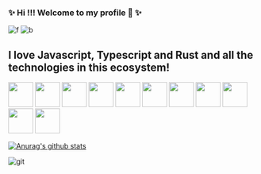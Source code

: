 ### ✨ Hi !!! Welcome to my profile 👋 ✨

![f](https://img.shields.io/github/followers/alvarobasia?style=for-the-badge)
![b](https://img.shields.io/badge/Hi-everyone-blue?style=for-the-badge)

## I love Javascript, Typescript and Rust and all the technologies in this ecosystem!
<!--
**alvarobasia/alvarobasia** is a ✨ _special_ ✨ repository because its `README.md` (this file) appears on your GitHub profile.
-->
<div>
 <img src="https://camo.githubusercontent.com/3e656c564799684232b370b9b3d227e98f65d460/68747470733a2f2f692e737461636b2e696d6775722e636f6d2f4d6d7777322e706e67" width="50" height="50"/>
 <img src="https://i0.wp.com/storage.googleapis.com/blog-images-backup/1*0ei2MOQxAzF7krm-v60wnQ.jpeg?ssl=1" width="50" height="50"  />
<img src="https://cdn4.iconfinder.com/data/icons/logos-3/600/React.js_logo-512.png" width="50" height="50" style="display: none;" />
  <img src="https://d33wubrfki0l68.cloudfront.net/e937e774cbbe23635999615ad5d7732decad182a/26072/logo-small.ede75a6b.svg" width="50" height="50"  />
  <img src="https://cdn.worldvectorlogo.com/logos/next-js.svg" width="50" height="50"  />
 <img src="https://upload.wikimedia.org/wikipedia/commons/thumb/d/d5/Rust_programming_language_black_logo.svg/1200px-Rust_programming_language_black_logo.svg.png" width="50" height="50"  />
  <img src="https://upload.wikimedia.org/wikipedia/commons/thumb/6/61/HTML5_logo_and_wordmark.svg/1200px-HTML5_logo_and_wordmark.svg.png" width="50" height="50"  />
 <img src="https://upload.wikimedia.org/wikipedia/commons/d/d5/CSS3_logo_and_wordmark.svg" width="50" height="50"  />
 <img src="https://upload.wikimedia.org/wikipedia/commons/thumb/1/1f/WebAssembly_Logo.svg/1200px-WebAssembly_Logo.svg.png" width="50" height="50"  />
 <img src="https://lh3.googleusercontent.com/proxy/dY-9nd-wtUzRKuTutyK2w5g0mywAPAFh-LGQqstzeGKmKqp9-s6iDZi1li_W1tEExNMMfOGzhDgLXS9L8GrR5PGFgHdK2nQDrkZZ9n5M4GxJNQAtmx_VzR8coeT0K_iDHsYetkD8eUmyWXfobx1LynuwY_7WWt0slaM" width="50" height="50"  />
 <img src="https://rocket.rs/v0.4/images/logo-boxed.png" width="50" height="50"  />
 <img src="https://cdn.iconscout.com/icon/free/png-512/c-programming-569564.png" width="50" height="50"  />
 </div>
 
 </div>
 
[![Anurag's github stats](https://github-readme-stats.vercel.app/api?username=alvarobasia&count_private=true&show_icons=true&theme=dracula)](https://github.com/anuraghazra/github-readme-stats)


![git](https://media.giphy.com/media/xUA7bdpLxQhsSQdyog/giphy.gif)


